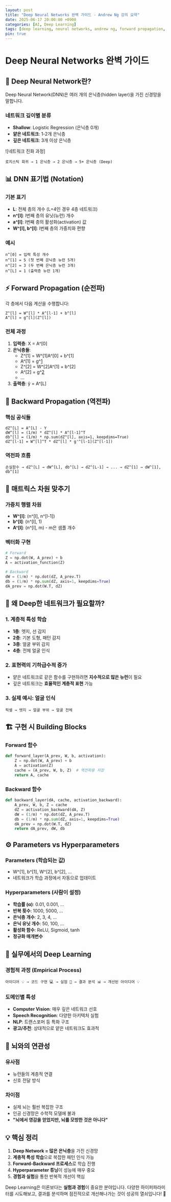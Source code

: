 ```yaml
---
layout: post
title: "Deep Neural Networks 완벽 가이드 - Andrew Ng 강의 요약"
date: 2025-06-17 20:00:00 +0900
categories: [AI, Deep Learning]
tags: [deep learning, neural networks, andrew ng, forward propagation, backward propagation, ai]
pin: true
---
```


# Deep Neural Networks 완벽 가이드

## 🧠 Deep Neural Network란?

Deep Neural Network(DNN)은 여러 개의 은닉층(hidden layer)을 가진 신경망을 말합니다. 

### 네트워크 깊이별 분류
- **Shallow**: Logistic Regression (은닉층 0개)
- **얕은 네트워크**: 1-2개 은닉층
- **깊은 네트워크**: 3개 이상 은닉층

![네트워크 진화 과정]
```
로지스틱 회귀 → 1 은닉층 → 2 은닉층 → 5+ 은닉층 (Deep)
```

## 📊 DNN 표기법 (Notation)

### 기본 표기
- **L**: 전체 층의 개수 (L=4인 경우 4층 네트워크)
- **n^[l]**: l번째 층의 유닛(뉴런) 개수
- **a^[l]**: l번째 층의 활성화(activation) 값
- **W^[l], b^[l]**: l번째 층의 가중치와 편향

### 예시
```
n^[0] = 입력 특성 개수
n^[1] = 5 (첫 번째 은닉층 뉴런 5개)
n^[2] = 3 (두 번째 은닉층 뉴런 3개)  
n^[L] = 1 (출력층 뉴런 1개)
```

## ⚡ Forward Propagation (순전파)

각 층에서 다음 계산을 수행합니다:

```
Z^[l] = W^[l] * A^[l-1] + b^[l]
A^[l] = g^[l](Z^[l])
```

### 전체 과정
1. **입력층**: X = A^[0]
2. **은닉층들**: 
   - Z^[1] = W^[1]A^[0] + b^[1]
   - A^[1] = g^[1](Z^[1])
   - Z^[2] = W^[2]A^[1] + b^[2]
   - A^[2] = g^[2](Z^[2])
   - ...
3. **출력층**: ŷ = A^[L]

## 🔄 Backward Propagation (역전파)

### 핵심 공식들
```
dZ^[L] = A^[L] - Y
dW^[l] = (1/m) * dZ^[l] * A^[l-1]^T
db^[l] = (1/m) * np.sum(dZ^[l], axis=1, keepdims=True)
dZ^[l-1] = W^[l]^T * dZ^[l] * g'^[l-1](Z^[l-1])
```

### 역전파 흐름
```
손실함수 → dZ^[L] → dW^[L], db^[L] → dZ^[L-1] → ... → dZ^[1] → dW^[1], db^[1]
```

## 🎯 매트릭스 차원 맞추기

### 가중치 행렬 차원
- **W^[l]**: (n^[l], n^[l-1])
- **b^[l]**: (n^[l], 1)
- **A^[l]**: (n^[l], m) - m은 샘플 개수

### 벡터화 구현
```python
# Forward
Z = np.dot(W, A_prev) + b
A = activation_function(Z)

# Backward  
dW = (1/m) * np.dot(dZ, A_prev.T)
db = (1/m) * np.sum(dZ, axis=1, keepdims=True)
dA_prev = np.dot(W.T, dZ)
```

## 🤔 왜 Deep한 네트워크가 필요할까?

### 1. 계층적 특성 학습
- **1층**: 엣지, 선 감지
- **2층**: 기본 도형, 패턴 감지  
- **3층**: 얼굴 부위 감지
- **4층**: 전체 얼굴 인식

### 2. 표현력의 기하급수적 증가
- 얕은 네트워크로 같은 함수를 구현하려면 **지수적으로 많은 뉴런**이 필요
- 깊은 네트워크는 **효율적인 계층적 표현** 가능

### 3. 실제 예시: 얼굴 인식
```
픽셀 → 엣지 → 얼굴 부위 → 얼굴 전체
```

## 🏗️ 구현 시 Building Blocks

### Forward 함수
```python
def forward_layer(A_prev, W, b, activation):
    Z = np.dot(W, A_prev) + b
    A = activation(Z)
    cache = (A_prev, W, b, Z)  # 역전파용 저장
    return A, cache
```

### Backward 함수  
```python
def backward_layer(dA, cache, activation_backward):
    A_prev, W, b, Z = cache
    dZ = activation_backward(dA, Z)
    dW = (1/m) * np.dot(dZ, A_prev.T)
    db = (1/m) * np.sum(dZ, axis=1, keepdims=True)
    dA_prev = np.dot(W.T, dZ)
    return dA_prev, dW, db
```

## ⚙️ Parameters vs Hyperparameters

### Parameters (학습되는 값)
- W^[1], b^[1], W^[2], b^[2], ...
- 네트워크가 학습 과정에서 자동으로 업데이트

### Hyperparameters (사람이 설정)
- **학습률 (α)**: 0.01, 0.001, ...
- **반복 횟수**: 1000, 5000, ...
- **은닉층 개수**: 2, 3, 4, ...
- **은닉 유닛 개수**: 50, 100, ...
- **활성화 함수**: ReLU, Sigmoid, tanh
- **정규화 매개변수**

## 🔬 실무에서의 Deep Learning

### 경험적 과정 (Empirical Process)
```
아이디어 💡 → 코드 구현 💻 → 실험 🧪 → 결과 분석 📊 → 개선된 아이디어 💡
```

### 도메인별 특성
- **Computer Vision**: 매우 깊은 네트워크 선호
- **Speech Recognition**: 다양한 아키텍처 실험
- **NLP**: 트랜스포머 등 특화 구조
- **광고/추천**: 상대적으로 얕은 네트워크도 효과적

## 🧠 뇌와의 연관성

### 유사점
- 뉴런들의 계층적 연결
- 신호 전달 방식

### 차이점  
- 실제 뇌는 훨씬 복잡한 구조
- 인공 신경망은 수학적 모델에 불과
- **"뇌에서 영감을 얻었지만, 뇌를 모방한 것은 아니다"**

## 💡 핵심 정리

1. **Deep Network = 많은 은닉층**을 가진 신경망
2. **계층적 특성 학습**으로 복잡한 패턴 인식 가능
3. **Forward-Backward 프로세스**로 학습 진행
4. **Hyperparameter 튜닝**이 성능에 매우 중요
5. **경험과 실험**을 통한 반복적 개선이 핵심

Deep Learning은 이론보다는 **실험과 경험**이 중요한 분야입니다. 다양한 하이퍼파라미터를 시도해보고, 결과를 분석하며 점진적으로 개선해나가는 것이 성공의 열쇠입니다! 🚀